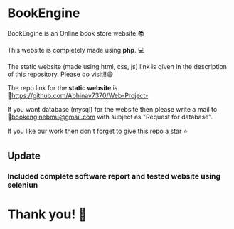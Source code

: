 # BookEngine

BookEngine is an Online book store website.📚

This website is completely made using **php**. 💻

The static website (made using html, css, js) link is given in the description of this repository. Please do visit!!😄

The repo link for the **static website** is 🔗https://github.com/Abhinav7370/Web-Project-

If you want database (mysql) for the website then please write a mail to 🔗bookenginebmu@gmail.com with subject as "Request for database".

If you like our work then don't forget to give this repo a star ⭐

## Update
### Included complete software report and tested website using seleniun 

# Thank you! 🙇
